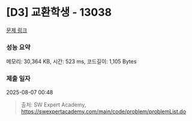 # [D3] 교환학생 - 13038 

[문제 링크](https://swexpertacademy.com/main/code/problem/problemDetail.do?contestProbId=AXxNn6GaPW4DFASZ) 

### 성능 요약

메모리: 30,364 KB, 시간: 523 ms, 코드길이: 1,105 Bytes

### 제출 일자

2025-08-07 00:48



> 출처: SW Expert Academy, https://swexpertacademy.com/main/code/problem/problemList.do